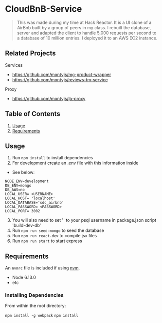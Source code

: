# CloudBnB-Service


> This was made during my time at Hack Reactor. It is a UI clone of a AirBnb built by a group of peers in my class. I rebuilt the database, server and adapted the client to handle 5,000 requests per second to a database of 10 million entries. I deployed it to an AWS EC2 instance.

## Related Projects

Services
  - https://github.com/montyjs/mg-product-wrapper
  - https://github.com/montyjs/reviews-tm-service

Proxy
  - https://github.com/montyjs/jb-proxy

## Table of Contents

1. [Usage](#Usage)
1. [Requirements](#requirements)

## Usage

1. Run ``` npm install ``` to install dependencies
2. For development create an .env file with this information inside
  -  See below:
```
NODE_ENV=development
DB_ENV=mongo
DB_AWS=no
LOCAL_USER= <USERNAME>
LOCAL_HOST= 'localhost'
LOCAL_DATABASE='sdc_airbnb'
LOCAL_PASSWORD= <PASSWORD>
LOCAL_PORT= 3002
```
3. You will also need to set '<USERNAME>' to your psql username in package.json script 'build-dev-db'
4. Run ``` npm run seed-mongo ``` to seed the database
5. Run ``` npm run react-dev ``` to compile jsx files
6. Run ``` npm run start ``` to start express

## Requirements

An `nvmrc` file is included if using [nvm](https://github.com/creationix/nvm).

- Node 6.13.0
- etc

### Installing Dependencies

From within the root directory:

``` npm install -g webpack ```
``` npm install ```

